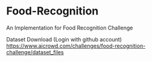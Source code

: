 # Food-Recognition
An Implementation for Food Recognition Challenge

Dataset Download (Login with github account)
https://www.aicrowd.com/challenges/food-recognition-challenge/dataset_files
